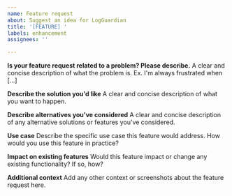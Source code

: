 ```yaml
---
name: Feature request
about: Suggest an idea for LogGuardian
title: '[FEATURE] '
labels: enhancement
assignees: ''

---
```


**Is your feature request related to a problem? Please describe.**
A clear and concise description of what the problem is. Ex. I'm always frustrated when [...]

**Describe the solution you'd like**
A clear and concise description of what you want to happen.

**Describe alternatives you've considered**
A clear and concise description of any alternative solutions or features you've considered.

**Use case**
Describe the specific use case this feature would address. How would you use this feature in practice?

**Impact on existing features**
Would this feature impact or change any existing functionality? If so, how?

**Additional context**
Add any other context or screenshots about the feature request here.